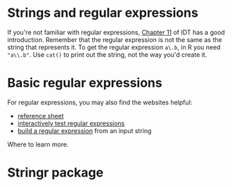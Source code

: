 # Strings and regular expressions

If you're not familiar with regular expressions, [Chapter 11](http://www.stat.auckland.ac.nz/~paul/ItDT/HTML/node82.html) of IDT has a good introduction. Remember that the regular expression is not the same as the string that represents it. To get the regular expression `a\.b`, in R you need `"a\\.b"`. Use `cat()` to print out the string, not the way you'd create it.

# Basic regular expressions

For regular expressions, you may also find the websites helpful:

 * [reference sheet](http://www.regular-expressions.info/reference.html)
 * [interactively test regular expressions](http://gskinner.com/RegExr/)
 * [build a regular expression](http://www.txt2re.com) from an input string

Where to learn more.

# Stringr package


